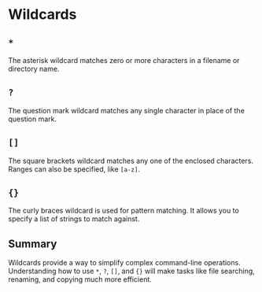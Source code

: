 # Wildcards

## `*`
The asterisk wildcard matches zero or more characters in a filename or directory name.

## `?`
The question mark wildcard matches any single character in place of the question mark.

## `[]`
The square brackets wildcard matches any one of the enclosed characters. Ranges can also be specified, like `[a-z]`.

## `{}`
The curly braces wildcard is used for pattern matching. It allows you to specify a list of strings to match against.

## Summary
Wildcards provide a way to simplify complex command-line operations. Understanding how to use `*`, `?`, `[]`, and `{}` will make tasks like file searching, renaming, and copying much more efficient.

